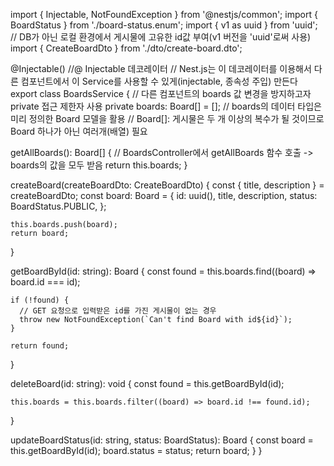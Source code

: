 import { Injectable, NotFoundException } from '@nestjs/common';
import { BoardStatus } from './board-status.enum';
import { v1 as uuid } from 'uuid'; // DB가 아닌 로컬 환경에서 게시물에 고유한 id값 부여(v1 버전을 'uuid'로써 사용)
import { CreateBoardDto } from './dto/create-board.dto';

@Injectable()
//@ Injectable 데코레이터
// Nest.js는 이 데코레이터를 이용해서 다른 컴포넌트에서 이 Service를 사용할 수 있게(injectable, 종속성 주입) 만든다
export class BoardsService {
  // 다른 컴포넌트의 boards 값 변경을 방지하고자 private 접근 제한자 사용
  private boards: Board[] = [];
  // boards의 데이터 타입은 미리 정의한 Board 모델을 활용
  // Board[]: 게시물은 두 개 이상의 복수가 될 것이므로 Board 하나가 아닌 여러개(배열) 필요

  getAllBoards(): Board[] {
    // BoardsController에서 getAllBoards 함수 호출 -> boards의 값을 모두 받음
    return this.boards;
  }

  createBoard(createBoardDto: CreateBoardDto) {
    const { title, description } = createBoardDto;
    const board: Board = {
      id: uuid(),
      title,
      description,
      status: BoardStatus.PUBLIC,
    };

    this.boards.push(board);
    return board;
  }

  getBoardById(id: string): Board {
    const found = this.boards.find((board) => board.id === id);

    if (!found) {
      // GET 요청으로 입력받은 id를 가진 게시물이 없는 경우
      throw new NotFoundException(`Can't find Board with id${id}`);
    }

    return found;
  }

  deleteBoard(id: string): void {
    const found = this.getBoardById(id);

    this.boards = this.boards.filter((board) => board.id !== found.id);
  }

  updateBoardStatus(id: string, status: BoardStatus): Board {
    const board = this.getBoardById(id);
    board.status = status;
    return board;
  }
}
